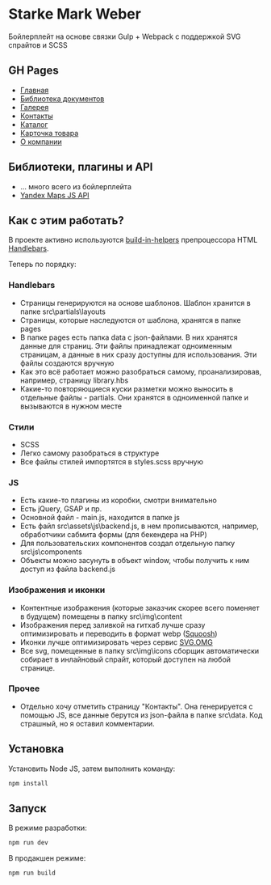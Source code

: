 # Starke Mark Weber

Бойлерплейт на основе связки Gulp + Webpack с поддержкой SVG спрайтов и SCSS

## GH Pages

* [Главная](https://melentq.github.io/starke-hbs/)
* [Библиотека документов](https://melentq.github.io/starke-hbs/library)
* [Галерея](https://melentq.github.io/starke-hbs/gallery)
* [Контакты](https://melentq.github.io/starke-hbs/contacts)
* [Каталог](https://melentq.github.io/starke-hbs/catalog)
* [Карточка товара](https://melentq.github.io/starke-hbs/product)
* [О компании](https://melentq.github.io/starke-hbs/about)

## Библиотеки, плагины и API

* ... много всего из бойлерплейта
* [Yandex Maps JS API](https://yandex.ru/dev/maps/jsapi)

## Как с этим работать?

В проекте активно используются [build-in-helpers](https://handlebarsjs.com/guide/builtin-helpers.html) препроцессора HTML [Handlebars](https://handlebarsjs.com/).

Теперь по порядку:

### Handlebars

* Страницы генерируются на основе шаблонов. Шаблон хранится в папке src\partials\layouts
* Страницы, которые наследуются от шаблона, хранятся в папке pages
* В папке pages есть папка data с json-файлами. В них хранятся данные для страниц. Эти файлы принадлежат одноименным страницам, а данные в них сразу доступны для использования. Эти файлы создаются вручную
* Как это всё работает можно разобраться самому, проанализировав, например, страницу library.hbs
* Какие-то повторяющиеся куски разметки можно выносить в отдельные файлы - partials. Они хранятся в одноименной папке и вызываются в нужном месте

### Стили

* SCSS
* Легко самому разобраться в структуре
* Все файлы стилей импортятся в styles.scss вручную

### JS

* Есть какие-то плагины из коробки, смотри внимательно
* Есть jQuery, GSAP и пр.
* Основной файл - main.js, находится в папке js
* Есть файл src\assets\js\backend.js, в нем прописываются, например, обработчики сабмита формы (для бекендера на PHP)
* Для пользовательских компонентов создал отдельную папку src\js\components
* Объекты можно засунуть в объект window, чтобы получить к ним доступ из файла backend.js

### Изображения и иконки

* Контентные изображения (которые заказчик скорее всего поменяет в будущем) помещены в папку src\img\content
* Изображения перед заливкой на гитхаб лучше сразу оптимизировать и переводить в формат webp ([Squoosh](https://squoosh.app/))
* Иконки лучше оптимизировать через сервис [SVG.OMG](https://jakearchibald.github.io/svgomg/)
* Все svg, помещенные в папку src\img\icons сборщик автоматически собирает в инлайновый спрайт, который доступен на любой странице.

### Прочее

* Отдельно хочу отметить страницу "Контакты". Она генерируется с помощью JS, все данные берутся из json-файла в папке src\data. Код страшный, но я оставил комментарии.

## Установка

Установить Node JS, затем выполнить команду:

```bash
npm install
```

## Запуск

В режиме разработки:

```bash
npm run dev
```
В продакшен режиме:

```bash
npm run build
```
